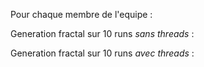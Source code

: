 Pour chaque membre de l'equipe :

Generation fractal sur 10 runs *sans threads* :

Generation fractal sur 10 runs *avec threads* :
